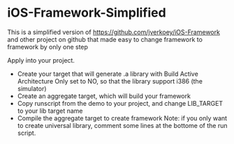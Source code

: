 iOS-Framework-Simplified
========================

This is a simplified version of https://github.com/jverkoey/iOS-Framework and other project on github that made easy to change framework to framework by only one step

Apply into your project.
- Create your target that will generate .a library with Build Active Architecture Only set to NO, so that the library support i386 (the simulator)
- Create an aggregate target, which will build your framework
- Copy runscript from the demo to your project, and change LIB_TARGET to your lib target name
- Compile the aggregate target to create framework
Note: if you only want to create universal library, comment some lines at the bottome of the run script.
